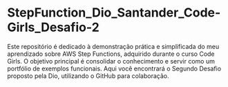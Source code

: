 # StepFunction_Dio_Santander_Code-Girls_Desafio-2
Este repositório é dedicado à demonstração prática e simplificada do meu aprendizado sobre AWS Step Functions, adquirido durante o curso Code Girls. O objetivo principal é consolidar o conhecimento e servir como um portfólio de exemplos funcionais. Aqui você encontrará o Segundo Desafio proposto pela Dio, utilizando o GitHub para colaboração.
